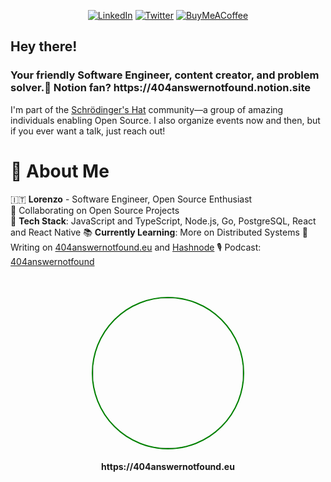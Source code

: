 <div align="center">

[![LinkedIn](https://img.shields.io/badge/LinkedIn-%230077B5.svg?logo=linkedin&logoColor=white)](https://linkedin.com/in/lorenzopieri) [![Twitter](https://img.shields.io/badge/Twitter-%231DA1F2.svg?logo=Twitter&logoColor=white)](https://twitter.com/404answnotfound) [![BuyMeACoffee](https://img.shields.io/badge/-buy_me_a%C2%A0coffee-gray?logo=buy-me-a-coffee)](https://www.buymeacoffee.com/404answnotfound)

</div>

<h2>Hey there!</h2>
<h3>Your friendly Software Engineer, content creator, and problem solver.📍 Notion fan? https://404answernotfound.notion.site </h3>

I'm part of the [Schrödinger's Hat](https://www.schrodinger-hat.it/) community—a group of amazing individuals enabling Open Source. I also organize events now and then, but if you ever want a talk, just reach out!

# 🐯 About Me
🇮🇹 **Lorenzo** - Software Engineer, Open Source Enthusiast  
🤖 Collaborating on Open Source Projects  
👾 **Tech Stack**: JavaScript and TypeScript, Node.js, Go, PostgreSQL, React and React Native 
📚 **Currently Learning**: More on Distributed Systems 
📝 Writing on [404answernotfound.eu](https://404answernotfound.eu) and [Hashnode](https://404answnotfound.hashnode.dev) 
🎙️ Podcast: [404answernotfound](https://open.spotify.com/show/0d3hBsVITjcFRxPRqvNtCQ?si=5da24042e397411a)  

<div align="center">
  <br/><br/>
  <a href="https://404answernotfound.eu/about">
    <img width="240" align="center" style="display: inline-block; border: 2px solid green; border-radius: 50%" src="https://404answernotfound.eu/_next/image?url=%2Fstatic%2Fimages%2F404answernotfounddarktheme.png&w=128&q=75">
  </a>
  <h4>https://404answernotfound.eu</h4>
</div>
